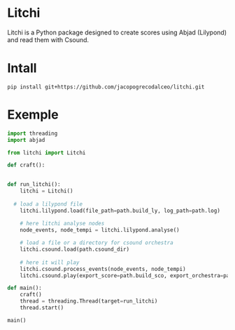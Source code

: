 # Litchi

Litchi is a Python package designed to create scores using Abjad (Lilypond) and read them with Csound. 

# Intall

`pip install git+https://github.com/jacopogrecodalceo/litchi.git`

# Exemple

```python
import threading
import abjad

from litchi import Litchi

def craft():
  

def run_litchi():
	litchi = Litchi()
  
  # load a lilypond file
	litchi.lilypond.load(file_path=path.build_ly, log_path=path.log)
  
	# here litchi analyse nodes
	node_events, node_tempi = litchi.lilypond.analyse()

	# load a file or a directory for csound orchestra
	litchi.csound.load(path.csound_dir)
  
 	# here it will play
	litchi.csound.process_events(node_events, node_tempi)
	litchi.csound.play(export_score=path.build_sco, export_orchestra=path.build_orc)

def main():
	craft()
	thread = threading.Thread(target=run_litchi)
	thread.start()

main()
```


